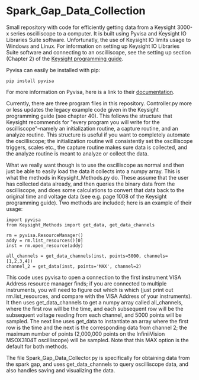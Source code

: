 # Spark_Gap_Data_Collection
Small repository with code for efficiently getting data from a Keysight 3000-x series oscilliscope to a computer. It is built using Pyvisa and Keysight IO Libraries Suite software. Unfortunatly, the use of Keysight IO limits usage to Windows and Linux. For information on setting up Keysight IO Libraries Suite software and connecting to an oscilliscope, see the setting up section (Chapter 2) of the [Keysight programming guide](https://www.keysight.com/us/en/assets/9018-06894/programming-guides/9018-06894.pdf?success=true).

Pyvisa can easily be installed with pip:

```pip install pyvisa```

For more information on Pyvisa, here is a link to their [documentation](https://pyvisa.readthedocs.io/en/latest/introduction/rvalues.html).

Currently, there are three program files in this repository. Controller.py more or less updates the legacy example code given in the Keysight programming guide (see chapter 40). This follows the structure that Keysight recommends for "every program you will write for the oscilliscope"–namely an initialization routine, a capture routine, and an analyze routine. This structure is useful if you want to completely automate the oscilliscope; the initialization routine will consistently set the oscilliscope triggers, scales etc., the capture routine makes sure data is collected, and the analyze routine is meant to analyze or collect the data. 

What we really want though is to use the oscilliscope as normal and then just be able to easily load the data it collects into a numpy array. This is what the methods in Keysight_Methods.py do. These assume that the user has collected data already, and then queries the binary data from the oscilliscope, and does some calculations to convert that data back to the original time and voltage data (see e.g. page 1008 of the Keysight programming guide). Two methods are included; here is an example of their usage:

```
import pyvisa
from Keysight_Methods import get_data, get_data_channels

rm = pyvisa.ResourceManager()
addy = rm.list_resources()[0]
inst = rm.open_resource(addy)

all_channels = get_data_channels(inst, points=5000, channels=[1,2,3,4])
channel_2 = get_data(inst, points='MAX', channel=2)
```

This code uses pyvisa to open a connection to the first instrument VISA Address resource manager finds; if you are connected to multiple instruments, you will need to figure out which is which (just print out rm.list_resources, and compare with the VISA Address of your instruments). It then uses get_data_channels to get a numpy array called all_channels, where the first row will be the time, and each subsequent row will be the subsequent voltage reading from each channel, and 5000 points will be sampled. The next line uses get_data to instantiate an array where the first row is the time and the next is the corresponding data from channel 2; the maximum number of points (2,000,000 points on the InfiniiVision MSOX3104T oscilliscope) will be sampled. Note that this MAX option is the default for both methods. 

The file Spark_Gap_Data_Collector.py is specifically for obtaining data from the spark gap, and uses get_data_channels to query oscilliscope data, and also handles saving and visualizing the data.
